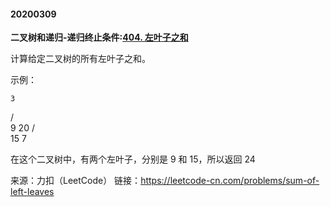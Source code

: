 #### 20200309

**二叉树和递归-递归终止条件:[404. 左叶子之和](https://leetcode-cn.com/problems/sum-of-left-leaves/)**

计算给定二叉树的所有左叶子之和。

示例：

    3
   / \
  9  20
    /  \
   15   7

在这个二叉树中，有两个左叶子，分别是 9 和 15，所以返回 24

来源：力扣（LeetCode）
链接：https://leetcode-cn.com/problems/sum-of-left-leaves
